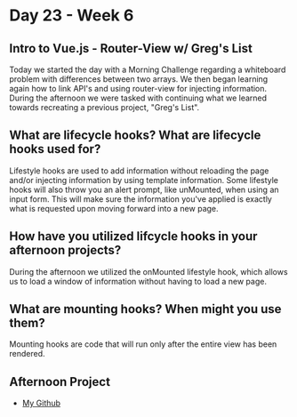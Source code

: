 # Day 23 - Week 6
## Intro to Vue.js - Router-View w/ Greg's List
Today we started the day with a Morning Challenge regarding a whiteboard problem with differences between two arrays. We then began learning again how to link API's and using router-view for injecting information. During the afternoon we were tasked with continuing what we learned towards recreating a previous project, "Greg's List". 
## What are lifecycle hooks? What are lifecycle hooks used for?
Lifestyle hooks are used to add information without reloading the page and/or injecting information by using template information. Some lifestyle hooks will also throw you an alert prompt, like unMounted, when using an input form. This will make sure the information you've applied is exactly what is requested upon moving forward into a new page.
## How have you utilized lifcycle hooks in your afternoon projects?
During the afternoon we utilized the onMounted lifestyle hook, which allows us to load a window of information without having to load a new page. 
## What are mounting hooks? When might you use them?
Mounting hooks are code that will run only after the entire view has been rendered.
## Afternoon Project
- [My Github](https://github.com/JonesyJava/latewinter21-gregslist.git)